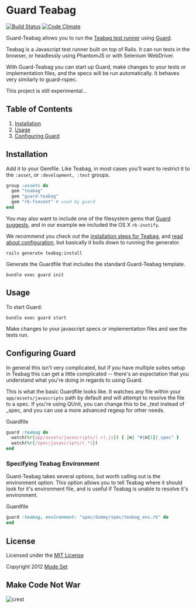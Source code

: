 Guard Teabag
============
[![Build Status](https://travis-ci.org/modeset/guard-teabag.png)](https://travis-ci.org/modeset/guard-teabag)
[![Code Climate](https://codeclimate.com/badge.png)](https://codeclimate.com/github/modeset/guard-teabag)

Guard-Teabag allows you to run the [Teabag test runner](https://github.com/modeset/teabag) using [Guard](https://github.com/guard/guard).

Teabag is a Javascript test runner built on top of Rails. It can run tests in the browser, or headlessly using PhantomJS or with Selenium WebDriver.

With Guard-Teabag you can start up Guard, make changes to your tests or implementation files, and the specs will be run automatically. It behaves very similarly to guard-rspec.

This project is still experimental...

## Table of Contents

1. [Installation](#installation)
2. [Usage](#usage)
3. [Configuring Guard](#configuring-guard)


## Installation

Add it to your Gemfile. Like Teabag, in most cases you'll want to restrict it to the `:asset`, or `:development, :test` groups.

```ruby
group :assets do
  gem "teabag"
  gem "guard-teabag"
  gem "rb-fsevent" # used by guard
end
```

You may also want to include one of the filesystem gems that [Guard suggests](https://github.com/guard/guard#efficient-filesystem-handling), and in our example we included the OS X `rb-inotify`.

We recommend you check out the [installation steps for Teabag](https://github.com/modeset/teabag#installation), and [read about configuration](https://github.com/modeset/teabag#configuration), but basically it boils down to running the generator.

```
rails generate teabag:install
```

Generate the Guardfile that includes the standard Guard-Teabag template.

```
bundle exec guard init
```


## Usage

To start Guard:

```
bundle exec guard start
```

Make changes to your javascript specs or implementation files and see the tests run.


## Configuring Guard

In general this isn't very complicated, but if you have multiple suites setup in Teabag this can get a little complicated -- there's an expectation that you understand what you're doing in regards to using Guard.

This is what the basic Guardfile looks like. It watches any file within your `app/assets/javascripts` path by default and will attempt to resolve the file to a spec. If you're using QUnit, you can change this to be _test instead of _spec, and you can use a more advanced regexp for other needs.

Guardfile
```ruby
guard :teabag do
  watch(%r{app/assets/javascripts/(.+).js}) { |m| "#{m[1]}_spec" }
  watch(%r{/spec/javascripts/(.*)})
end
```

### Specifying Teabag Environment

Guard-Teabag takes several options, but worth calling out is the environment option. This option allows you to tell Teabag where it should look for it's environment file, and is useful if Teabag is unable to resolve it's environment.

Guardfile
```ruby
guard :teabag, environment: "spec/dummy/spec/teabag_env.rb" do
end
```


## License

Licensed under the [MIT License](http://creativecommons.org/licenses/MIT/)

Copyright 2012 [Mode Set](https://github.com/modeset)


## Make Code Not War
![crest](https://secure.gravatar.com/avatar/aa8ea677b07f626479fd280049b0e19f?s=75)

